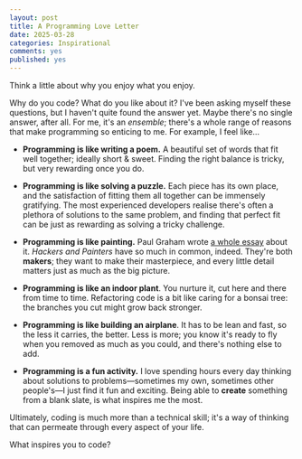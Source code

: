 ```yaml
---
layout: post
title: A Programming Love Letter
date: 2025-03-28
categories: Inspirational
comments: yes
published: yes
---
```


<!-- I tried writing this post before, but felt it was a bit too corny. Regardless, I decided to revamp it and share it anyway. Some of you may find it inspiring, perhaps. -->

Think a little about why you enjoy what you enjoy.

Why do you code? What do you like about it? I've been asking myself these questions, but I haven't quite found the answer yet. Maybe there's no single answer, after all. For me, it's an _ensemble_; there's a whole range of reasons that make programming so enticing to me. For example, I feel like...

- **Programming is like writing a poem.** A beautiful set of words that fit well together; ideally short &amp; sweet. Finding the right balance is tricky, but very rewarding once you do.

- **Programming is like solving a puzzle.** Each piece has its own place, and the satisfaction of fitting them all together can be immensely gratifying. The most experienced developers realise there's often a plethora of solutions to the same problem, and finding that perfect fit can be just as rewarding as solving a tricky challenge.

- **Programming is like painting.** Paul Graham wrote [a whole essay](http://www.paulgraham.com/hp.html) about it. _Hackers and Painters_ have so much in common, indeed. They're both **makers**; they want to make their masterpiece, and every little detail matters just as much as the big picture.

- **Programming is like an indoor plant**. You nurture it, cut here and there from time to time. Refactoring code is a bit like caring for a bonsai tree: the branches you cut might grow back stronger.

- **Programming is like building an airplane**. It has to be lean and fast, so the less it carries, the better. Less is more; you know it's ready to fly when you removed as much as you could, and there's nothing else to add.

- **Programming is a fun activity.** I love spending hours every day thinking about solutions to problems—sometimes my own, sometimes other people's—I just find it fun and exciting. Being able to **create** something from a blank slate, is what inspires me the most.

Ultimately, coding is much more than a technical skill; it's a way of thinking that can permeate through every aspect of your life.

What inspires you to code?
